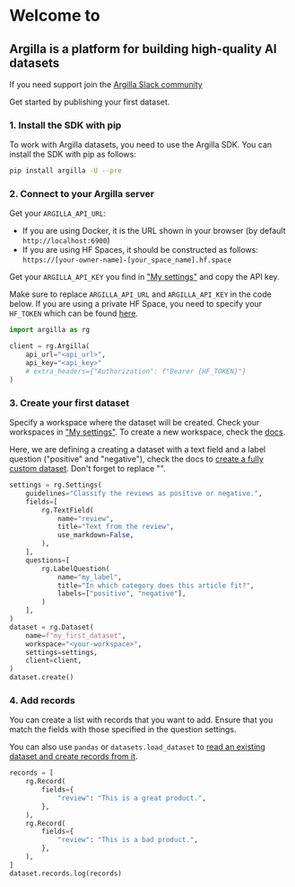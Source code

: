 <div class="start-page__intro" markdown="1">

# Welcome to

## Argilla is a platform for building high-quality AI datasets

If you need support join the [Argilla Slack community](https://join.slack.com/t/rubrixworkspace/shared_invite/zt-whigkyjn-a3IUJLD7gDbTZ0rKlvcJ5g)

</div>

<div class="start-page__content" markdown="1">

Get started by publishing your first dataset.

### 1. Install the SDK with pip

To work with Argilla datasets, you need to use the Argilla SDK. You can install the SDK with pip as follows:

```sh
pip install argilla -U --pre
```

### 2. Connect to your Argilla server

Get your `ARGILLA_API_URL`:

- If you are using Docker, it is the URL shown in your browser (by default `http://localhost:6900`)
- If you are using HF Spaces, it should be constructed as follows: `https://[your-owner-name]-[your_space_name].hf.space`

Get your `ARGILLA_API_KEY` you find in ["My settings"](/user-settings) and copy the API key.

Make sure to replace `ARGILLA_API_URL` and `ARGILLA_API_KEY` in the code below. If you are using a private HF Space, you need to specify your `HF_TOKEN` which can be found [here](https://huggingface.co/settings/tokens).

```python
import argilla as rg

client = rg.Argilla(
    api_url="<api_url>",
    api_key="<api_key>"
    # extra_headers={"Authorization": f"Bearer {HF_TOKEN}"}
)
```

### 3. Create your first dataset

Specify a workspace where the dataset will be created. Check your workspaces in ["My settings"](/user-settings). To create a new workspace, check the [docs](https://argilla-io.github.io/argilla/latest/how_to_guides/workspace/).

Here, we are defining a creating a dataset with a text field and a label question ("positive" and "negative"), check the docs to [create a fully custom dataset](https://argilla-io.github.io/argilla/latest/how_to_guides/dataset/). Don't forget to replace "<your-workspace>".

```python
settings = rg.Settings(
    guidelines="Classify the reviews as positive or negative.",
    fields=[
        rg.TextField(
            name="review",
            title="Text from the review",
            use_markdown=False,
        ),
    ],
    questions=[
        rg.LabelQuestion(
            name="my_label",
            title="In which category does this article fit?",
            labels=["positive", "negative"],
        )
    ],
)
dataset = rg.Dataset(
    name=f"my_first_dataset",
    workspace="<your-workspace>",
    settings=settings,
    client=client,
)
dataset.create()
```

### 4. Add records

You can create a list with records that you want to add. Ensure that you match the fields with those specified in the question settings.

You can also use `pandas` or `datasets.load_dataset` to [read an existing dataset and create records from it](https://argilla-io.github.io/argilla/latest/how_to_guides/record/).

```python
records = [
    rg.Record(
        fields={
            "review": "This is a great product.",
        },
    ),
    rg.Record(
        fields={
            "review": "This is a bad product.",
        },
    ),
]
dataset.records.log(records)
```

</div>
